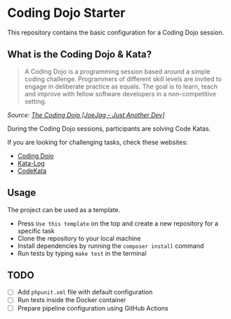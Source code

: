 # Coding Dojo Starter

This repository contains the basic configuration for a Coding Dojo session.

## What is the Coding Dojo & Kata?

> A Coding Dojo is a programming session based around a simple coding challenge. Programmers of different skill levels are invited to engage in deliberate practice as equals. The goal is to learn, teach and improve with fellow software developers in a non-competitive setting.

*Source: [The Coding Dojo [JoeJag - Just Another Dev]](https://code.joejag.com/2009/the-coding-dojo.html)*

During the Coding Dojo sessions, participants are solving Code Katas.

If you are looking for challenging tasks, check these websites:
- [Coding Dojo](https://codingdojo.org/)
- [Kata-Log](https://kata-log.rocks/index.html)
- [CodeKata](http://codekata.com/)

## Usage

The project can be used as a template.

- Press `Use this template` on the top and create a new repository for a specific task
- Clone the repository to your local machine
- Install dependencies by running the `composer install` command
- Run tests by typing `make test` in the terminal

## TODO

- [ ] Add `phpunit.xml` file with default configuration
- [ ] Run tests inside the Docker container
- [ ] Prepare pipeline configuration using GitHub Actions